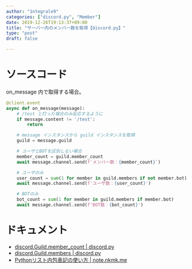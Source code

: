 ```yaml
---
author: "1ntegrale9"
categories: ["discord.py", "Member"]
date: 2019-12-26T19:13:37+09:00
title: "サーバー内のメンバー数を取得【discord.py】"
type: "post"
draft: false

---
```


# ソースコード

on_message 内で取得する場合。

```python
@client.event
async def on_message(message):
    # /test と打った場合のみ反応するように
    if message.content != '/test':
        return

    # message インスタンスから guild インスタンスを取得
    guild = message.guild 

    # ユーザとBOTを区別しない場合
    member_count = guild.member_count
    await message.channel.send(f'メンバー数：{member_count}')

    # ユーザのみ
    user_count = sum(1 for member in guild.members if not member.bot)
    await message.channel.send(f'ユーザ数：{user_count}')

    # BOTのみ
    bot_count = sum(1 for member in guild.members if member.bot)
    await message.channel.send(f'BOT数：{bot_count}')
```

# ドキュメント

- [discord.Guild.member_count | discord.py](https://discordpy.readthedocs.io/ja/stable/api.html#discord.Guild.member_count)
- [discord.Guild.members | discord.py](https://discordpy.readthedocs.io/ja/stable/api.html#discord.Guild.members)
- [Pythonリスト内包表記の使い方 | note.nkmk.me](https://note.nkmk.me/python-list-comprehension/)
